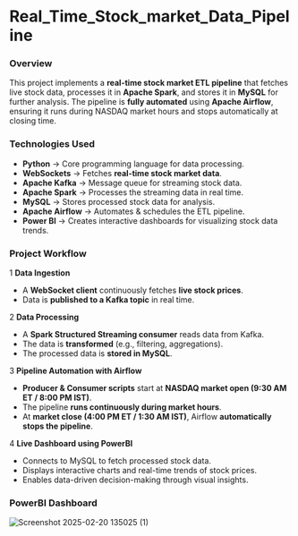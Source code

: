 # Real_Time_Stock_market_Data_Pipeline

### **Overview**  
This project implements a **real-time stock market ETL pipeline** that fetches live stock data, processes it in **Apache Spark**, and stores it in **MySQL** for further analysis. The pipeline is **fully automated** using **Apache Airflow**, ensuring it runs during NASDAQ market hours and stops automatically at closing time.  

### **Technologies Used**
- **Python** → Core programming language for data processing.  
- **WebSockets** → Fetches **real-time stock market data**.  
- **Apache Kafka** → Message queue for streaming stock data.  
- **Apache Spark** → Processes the streaming data in real time.  
- **MySQL** → Stores processed stock data for analysis.  
- **Apache Airflow** → Automates & schedules the ETL pipeline.  
- **Power BI** → Creates interactive dashboards for visualizing stock data trends.

### **Project Workflow**
1️ **Data Ingestion**  
   - A **WebSocket client** continuously fetches **live stock prices**.  
   - Data is **published to a Kafka topic** in real time.  

2️ **Data Processing**  
   - A **Spark Structured Streaming consumer** reads data from Kafka.  
   - The data is **transformed** (e.g., filtering, aggregations).  
   - The processed data is **stored in MySQL**.  

3️ **Pipeline Automation with Airflow**  
   - **Producer & Consumer scripts** start at **NASDAQ market open (9:30 AM ET / 8:00 PM IST)**.  
   - The pipeline **runs continuously during market hours**.  
   - At **market close (4:00 PM ET / 1:30 AM IST)**, Airflow **automatically stops the pipeline**.  

4 **Live Dashboard using PowerBI**
   - Connects to MySQL to fetch processed stock data.
   - Displays interactive charts and real-time trends of stock prices.
   - Enables data-driven decision-making through visual insights.
     
### **PowerBI Dashboard**

![Screenshot 2025-02-20 135025 (1)](https://github.com/user-attachments/assets/6c611a7c-71f2-4710-8213-5e20f8fef6cc)